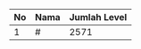 | No | Nama            | Jumlah Level |
|----|-----------------|--------------|
| 1  | #    |    2571        |
